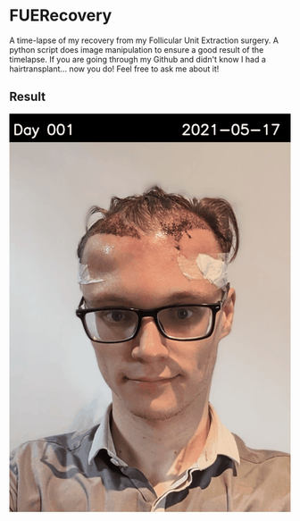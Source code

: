 # FUERecovery
A time-lapse of my recovery from my Follicular Unit Extraction surgery. A python script does image manipulation to ensure a good result of the timelapse. If you are going through my Github and didn't know I had a hairtransplant... now you do! Feel free to ask me about it! 

## Result
![Latest result](/output/output.gif?raw=true "Latest result")
